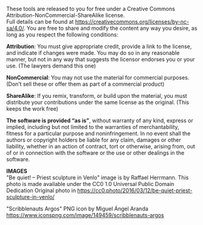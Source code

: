These tools are released to you for free under a Creative Commons Attribution-NonCommercial-ShareAlike license.\
Full details can be found at https://creativecommons.org/licenses/by-nc-sa/4.0/. You are free to share and modify the content any way you desire, as long as you respect the following conditions: 

**Attribution**: You must give appropriate credit, provide a link to the license, and indicate if changes were made. You may do so in any reasonable manner, but not in any way that suggests the licensor endorses you or your use. (The lawyers demand this one)

**NonCommercial**: You may not use the material for commercial purposes. (Don’t sell these or offer them as part of a commercial product)

**ShareAlike**: If you remix, transform, or build upon the material, you must distribute your contributions under the same license as the original. (This keeps the work free)

**The software is provided “as is”**, without warranty of any kind, express or implied, including but not limited to the warranties of merchantability, fitness for a particular purpose and noninfringement. In no event shall the authors or copyright holders be liable for any claim, damages or other liability, whether in an action of contract, tort or otherwise, arising from, out of or in connection with the software or the use or other dealings in the software.

**IMAGES**\
"Be quiet! – Priest sculpture in Venlo" image is  by Raffael Herrmann.
This photo is made available under the CC0 1.0 Universal Public Domain Dedication
Original photo in https://cc0.photo/2016/03/12/be-quiet-priest-sculpture-in-venlo/

"Scribblenauts Argos" PNG icon by Miguel Ángel Aranda
https://www.iconspng.com/image/149459/scribblenauts-argos
